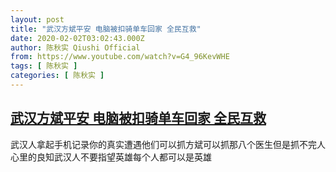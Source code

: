 ```yaml
---
layout: post
title: "武汉方斌平安 电脑被扣骑单车回家 全民互救"
date: 2020-02-02T03:02:43.000Z
author: 陈秋实 Qiushi Official
from: https://www.youtube.com/watch?v=G4_96KevWHE
tags: [ 陈秋实 ]
categories: [ 陈秋实 ]
---
```

<!--1580612563000-->
[武汉方斌平安 电脑被扣骑单车回家 全民互救](https://www.youtube.com/watch?v=G4_96KevWHE)
------

<div>
武汉人拿起手机记录你的真实遭遇他们可以抓方斌可以抓那八个医生但是抓不完人心里的良知武汉人不要指望英雄每个人都可以是英雄
</div>
